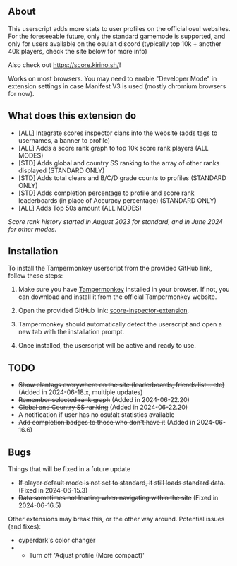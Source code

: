 ## About

This userscript adds more stats to user profiles on the official osu! websites.
For the foreseeable future, only the standard gamemode is supported, and only for users available on the osu!alt discord (typically top 10k + another 40k players, check the site below for more info)

Also check out https://score.kirino.sh/!

Works on most browsers. You may need to enable "Developer Mode" in extension settings in case Manifest V3 is used (mostly chromium browsers for now).

## What does this extension do
- [ALL] Integrate scores inspector clans into the website (adds tags to usernames, a banner to profile)
- [ALL] Adds a score rank graph to top 10k score rank players (ALL MODES)
- [STD] Adds global and country SS ranking to the array of other ranks displayed (STANDARD ONLY)
- [STD] Adds total clears and B/C/D grade counts to profiles (STANDARD ONLY)
- [STD] Adds completion percentage to profile and score rank leaderboards (in place of Accuracy percentage) (STANDARD ONLY)
- [ALL] Adds Top 50s amount (ALL MODES)

*Score rank history started in August 2023 for standard, and in June 2024 for other modes.*

## Installation

To install the Tampermonkey userscript from the provided GitHub link, follow these steps:

1. Make sure you have [Tampermonkey](https://www.tampermonkey.net/) installed in your browser. If not, you can download and install it from the official Tampermonkey website.

2. Open the provided GitHub link: [score-inspector-extension](https://github.com/darkchii/score-inspector-extension/raw/main/inspector.user.js).

3. Tampermonkey should automatically detect the userscript and open a new tab with the installation prompt.

4. Once installed, the userscript will be active and ready to use.

## TODO
- ~~Show clantags everywhere on the site (leaderboards, friends list... etc)~~ (Added in 2024-06-18.x, multiple updates)
- ~~Remember selected rank graph~~ (Added in 2024-06-22.20)
- ~~Global and Country SS ranking~~ (Added in 2024-06-22.20)
- A notification if user has no osu!alt statistics available
- ~~Add completion badges to those who don't have it~~ (Added in 2024-06-16.6)

## Bugs
Things that will be fixed in a future update
- ~~If player default mode is not set to standard, it still loads standard data.~~ (Fixed in 2024-06-15.3)
- ~~Data sometimes not loading when navigating within the site~~ (Fixed in 2024-06-16.5)

Other extensions may break this, or the other way around. Potential issues (and fixes):

- cyperdark's color changer
- - Turn off 'Adjust profile (More compact)'
